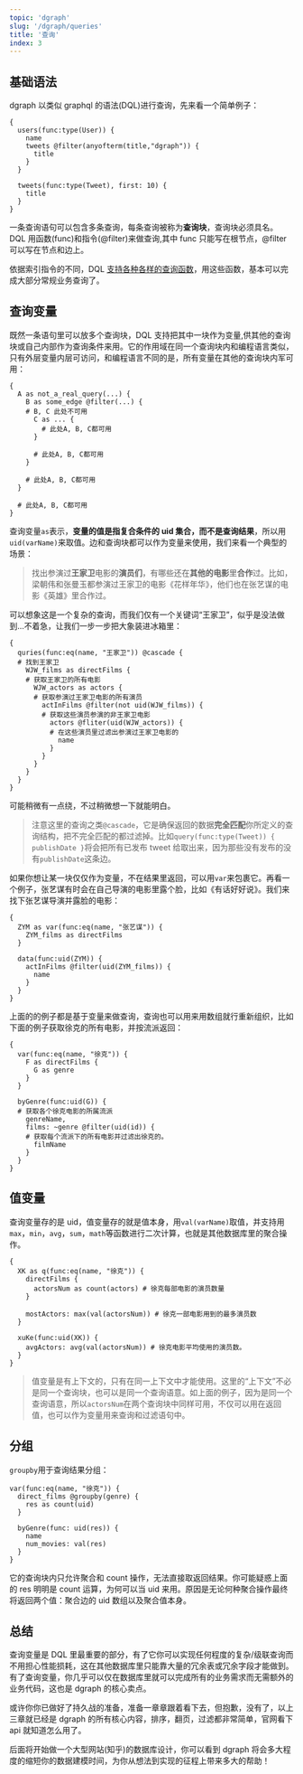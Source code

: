 ```yaml
---
topic: 'dgraph'
slug: '/dgraph/queries'
title: '查询'
index: 3
---
```


## 基础语法

dgraph 以类似 graphql 的语法(DQL)进行查询，先来看一个简单例子：

```
{
  users(func:type(User)) {
    name
    tweets @filter(anyofterm(title,"dgraph")) {
      title
    }
  }

  tweets(func:type(Tweet), first: 10) {
    title
  }
}
```

一条查询语句可以包含多条查询，每条查询被称为**查询块**，查询块必须具名。DQL 用函数(func)和指令(@filter)来做查询,其中 func 只能写在根节点，@filter 可以写在节点和边上。

依据索引指令的不同，DQL [支持各种各样的查询函数](https://dgraph.io/docs/query-language/functions/)，用这些函数，基本可以完成大部分常规业务查询了。

## 查询变量

既然一条语句里可以放多个查询块，DQL 支持把其中一块作为变量,供其他的查询块或自己内部作为查询条件来用。它的作用域在同一个查询块内和编程语言类似，只有外层变量内层可访问，和编程语言不同的是，所有变量在其他的查询块内军可用：

```
{
  A as not_a_real_query(...) {
    B as some_edge @filter(...) {
    # B, C 此处不可用
      C as ... {
        # 此处A, B, C都可用
      }

      # 此处A, B, C都可用
    }

    # 此处A, B, C都可用
  }

  # 此处A, B, C都可用
}
```

查询变量`as`表示，**变量的值是指复合条件的 uid 集合，而不是查询结果**，所以用`uid(varName)`来取值。边和查询块都可以作为变量来使用，我们来看一个典型的场景：

> 找出参演过**王家卫**电影的**演员们**，有哪些还在**其他的电影**里**合作**过。比如，梁朝伟和张曼玉都参演过王家卫的电影《花样年华》，他们也在张艺谋的电影《英雄》里合作过。

可以想象这是一个复杂的查询，而我们仅有一个关键词“王家卫”，似乎是没法做到...不着急，让我们一步一步把大象装进冰箱里：

```
{
  quries(func:eq(name, "王家卫")) @cascade {
  # 找到王家卫
    WJW_films as directFilms {
    # 获取王家卫的所有电影
      WJW_actors as actors {
      # 获取参演过王家卫电影的所有演员
        actInFilms @filter(not uid(WJW_films)) {
        # 获取这些演员参演的非王家卫电影
          actors @fliter(uid(WJW_actors)) {
          # 在这些演员里过滤出参演过王家卫电影的
            name
          }
        }
      }
    }
  }
}
```

可能稍微有一点绕，不过稍微想一下就能明白。

> 注意这里的查询之类`@cascade`，它是确保返回的数据**完全匹配**你所定义的查询结构，把不完全匹配的都过滤掉。比如`query(func:type(Tweet)) { publishDate }`将会把所有已发布 tweet 给取出来，因为那些没有发布的没有`publishDate`这条边。

如果你想让某一块仅仅作为变量，不在结果里返回，可以用`var`来包裹它。再看一个例子，张艺谋有时会在自己导演的电影里露个脸，比如《有话好好说》。我们来找下张艺谋导演并露脸的电影：

```
{
  ZYM as var(func:eq(name, "张艺谋")) {
    ZYM_films as directFilms
  }

  data(func:uid(ZYM)) {
    actInFilms @filter(uid(ZYM_films)) {
      name
    }
  }
}
```

上面的的例子都是基于变量来做查询，查询也可以用来用数组就行重新组织，比如下面的例子获取徐克的所有电影，并按流派返回：

```
{
  var(func:eq(name, "徐克")) {
    F as directFilms {
      G as genre
    }
  }

  byGenre(func:uid(G)) {
  # 获取各个徐克电影的所属流派
    genreName,
    films: ~genre @filter(uid(id)) {
    # 获取每个流派下的所有电影并过滤出徐克的。
      filmName
    }
  }
}
```

## 值变量

查询变量存的是 uid，值变量存的就是值本身，用`val(varName)`取值，并支持用`max`，`min`，`avg`，`sum`，`math`等函数进行二次计算，也就是其他数据库里的聚合操作。

```
{
  XK as q(func:eq(name, "徐克")) {
    directFilms {
      actorsNum as count(actors) # 徐克每部电影的演员数量
    }

    mostActors: max(val(actorsNum)) # 徐克一部电影用到的最多演员数
  }

  xuKe(func:uid(XK)) {
    avgActors: avg(val(actorsNum)) # 徐克电影平均使用的演员数。
  }
}
```

> 值变量是有上下文的，只有在同一上下文中才能使用。这里的“上下文”不必是同一个查询块，也可以是同一个查询语意。如上面的例子，因为是同一个查询语意，所以`actorsNum`在两个查询块中同样可用，不仅可以用在返回值，也可以作为变量用来查询和过滤语句中。

## 分组

`groupby`用于查询结果分组：

```
var(func:eq(name, "徐克")) {
  direct_films @groupby(genre) {
    res as count(uid)
  }

  byGenre(func: uid(res)) {
    name
    num_movies: val(res)
  }
}
```

它的查询块内只允许聚合和 count 操作，无法直接取返回结果。你可能疑惑上面的 res 明明是 count 运算，为何可以当 uid 来用。原因是无论何种聚合操作最终将返回两个值：聚合边的 uid 数组以及聚合值本身。

## 总结

查询变量是 DQL 里最重要的部分，有了它你可以实现任何程度的复杂/级联查询而不用担心性能损耗，这在其他数据库里只能靠大量的冗余表或冗余字段才能做到。有了查询变量，你几乎可以仅在数据库里就可以完成所有的业务需求而无需额外的业务代码，这也是 dgraph 的核心卖点。

或许你你已做好了持久战的准备，准备一章章跟着看下去，但抱歉，没有了，以上三章就已经是 dgraph 的所有核心内容，排序，翻页，过滤都非常简单，官网看下 api 就知道怎么用了。

后面将开始做一个大型网站(知乎)的数据库设计，你可以看到 dgraph 将会多大程度的缩短你的数据建模时间，为你从想法到实现的征程上带来多大的帮助！
